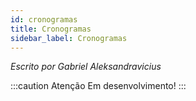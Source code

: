 ```yaml
---
id: cronogramas
title: Cronogramas
sidebar_label: Cronogramas
---
```


*Escrito por Gabriel Aleksandravicius*

:::caution Atenção
Em desenvolvimento!
:::